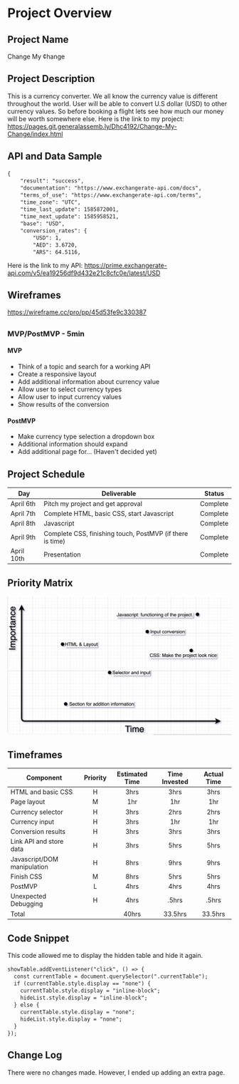 # Project Overview

## Project Name

Change My ¢hange

##

## Project Description

This is a currency converter. We all know the currency value is different throughout the world. User will be able to convert U.S dollar (USD) to other currency values. So before booking a flight lets see how much our money will be worth somewhere else.
Here is the link to my project: https://pages.git.generalassemb.ly/Dhc4192/Change-My-Change/index.html

##

## API and Data Sample

```
{
    "result": "success",
    "documentation": "https://www.exchangerate-api.com/docs",
    "terms_of_use": "https://www.exchangerate-api.com/terms",
    "time_zone": "UTC",
    "time_last_update": 1585872001,
    "time_next_update": 1585958521,
    "base": "USD",
    "conversion_rates": {
        "USD": 1,
        "AED": 3.6720,
        "ARS": 64.5116,
```

Here is the link to my API: https://prime.exchangerate-api.com/v5/ea19256df9d432e21c8cfc0e/latest/USD

##

## Wireframes

https://wireframe.cc/pro/pp/45d53fe9c330387

##

### MVP/PostMVP - 5min

#### MVP

- Think of a topic and search for a working API
- Create a responsive layout
- Add additional information about currency value
- Allow user to select currency types
- Allow user to input currency values
- Show results of the conversion

#### PostMVP

- Make currency type selection a dropdown box
- Additional information should expand
- Add additional page for... (Haven't decided yet)

##

## Project Schedule

| Day        | Deliverable                                               | Status   |
| ---------- | --------------------------------------------------------- | -------- |
| April 6th  | Pitch my project and get approval                         | Complete |
| April 7th  | Complete HTML, basic CSS, start Javascript                | Complete |
| April 8th  | Javascript                                                | Complete |
| April 9th  | Complete CSS, finishing touch, PostMVP (if there is time) | Complete |
| April 10th | Presentation                                              | Complete |

##

## Priority Matrix

![alt text](addins/Time-Importance-Matrix.png)

##

## Timeframes

| Component                   | Priority | Estimated Time | Time Invested | Actual Time |
| --------------------------- | :------: | :------------: | :-----------: | :---------: |
| HTML and basic CSS          |    H     |      3hrs      |     3hrs      |    3hrs     |
| Page layout                 |    M     |      1hr       |      1hr      |     1hr     |
| Currency selector           |    H     |      3hrs      |     2hrs      |    2hrs     |
| Currency input              |    H     |      3hrs      |      1hr      |     1hr     |
| Conversion results          |    H     |      3hrs      |     3hrs      |    3hrs     |
| Link API and store data     |    H     |      3hrs      |     5hrs      |    5hrs     |
| Javascript/DOM manipulation |    H     |      8hrs      |     9hrs      |    9hrs     |
| Finish CSS                  |    M     |      8hrs      |     5hrs      |    5hrs     |
| PostMVP                     |    L     |      4hrs      |     4hrs      |    4hrs     |
| Unexpected Debugging        |    H     |      4hrs      |     .5hrs     |    .5hrs    |
| Total                       |          |     40hrs      |    33.5hrs    |   33.5hrs   |

##

## Code Snippet

This code allowed me to display the hidden table and hide it again.

```
showTable.addEventListener("click", () => {
  const currentTable = document.querySelector(".currentTable");
  if (currentTable.style.display == "none") {
    currentTable.style.display = "inline-block";
    hideList.style.display = "inline-block";
  } else {
    currentTable.style.display = "none";
    hideList.style.display = "none";
  }
});
```

##

## Change Log

There were no changes made. However, I ended up adding an extra page.
